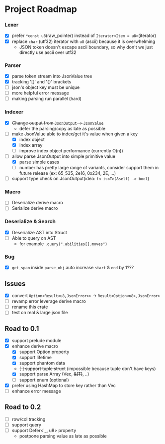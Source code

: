 # Project Roadmap

### Lexer

- [x] prefer `*const u8`(raw_pointer) instead of `Iterator<Item = u8>`(iterator)
- [x] replace `char` (utf32) iterator with `u8` (ascii) because it is overwhelming
    - JSON token doesn't escape ascii boundary, so why don't we just directly use ascii over utf32

### Parser

- [x] parse token stream into JsonValue tree
- [x] tracking '[]' and '{}' brackets 
- [ ] json's object key must be unique
- [ ] more helpful error message
- [ ] making parsing run parallel (hard)

### Indexer

- [x] ~~Change output from `JsonOutput` -> `JsonValue`~~
    - defer the parsing/copy as late as possible
- [ ] make JsonValue able to index/get it's value when given a key
    - [x] index object
    - [x] index array
    - [ ] improve index object performance (currently O(n))
- [ ] allow parse JsonOutput into simple primitive value
    - [x] parse simple cases
    - [ ] number has pretty large range of variants, consider support them in future release (ex: 65_535, 2e16, 0x234, 2E, ...)
- [ ] support type check on JsonOutput(idea: `fn is<T>(&self) -> bool`)

### Macro

- [ ] Deserialize derive macro
- [ ] Serialize derive macro

### Deserialize & Search

- [x] Deserialize AST into Struct
- [ ] Able to query on AST
    - for example `.query(".abilities[].moves")`

### Bug

- [x] `get_span` inside `parse_obj` auto increase `start` & `end` by 1???

## Issues

- [x] convert `Option<Result<u8,JsonError>>` -> `Result<Option<u8>,JsonError>`
- [ ] revamp error leverage derive macro
- [ ] rename this crate
- [ ] test on real & large json file

## Road to 0.1

- [x] support prelude module
- [x] enhance derive macro
    - [x] support Option property
    - [x] support lifetime
    - [x] support phantom data
    - ~~[ ] support tuple struct~~ (impossible because tuple don't have keys)
    - [x] support parse Array (Vec<T>, ~~&[T]~~, ..)
    - [ ] support enum (optional)
- [x] prefer using HashMap to store key rather than Vec
- [ ] enhance error message

## Road to 0.2

- [ ] row/col tracking
- [ ] support query
- [ ] support Defer<'_, u8> property
    - postpone parsing value as late as possible


